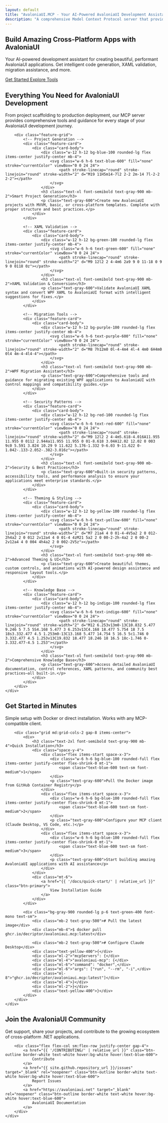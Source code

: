 ```yaml
---
layout: default
title: "AvaloniaUI.MCP - Your AI-Powered AvaloniaUI Development Assistant"
description: "A comprehensive Model Context Protocol server that provides intelligent tools, resources, and guidance for building cross-platform AvaloniaUI applications with ease."
---
```


<!-- Hero Section -->
<section class="hero py-20">
    <div class="max-w-7xl mx-auto px-4 sm:px-6 lg:px-8 text-center">
        <div class="max-w-4xl mx-auto">
            <h1 class="text-5xl md:text-6xl font-bold mb-6">
                Build Amazing <span class="text-transparent bg-clip-text bg-gradient-to-r from-yellow-400 to-orange-500">Cross-Platform</span> Apps with AvaloniaUI
            </h1>
            <p class="text-xl md:text-2xl mb-8 text-blue-100">
                Your AI-powered development assistant for creating beautiful, performant AvaloniaUI applications. Get intelligent code generation, XAML validation, migration assistance, and more.
            </p>
            <div class="flex flex-col sm:flex-row justify-center gap-4">
                <a href="{{ '/docs/quick-start/' | relative_url }}" class="btn-primary text-lg px-8 py-4">
                    Get Started
                </a>
                <a href="{{ '/docs/tools/' | relative_url }}" class="btn-outline text-lg px-8 py-4 bg-white/10 border-white/20 text-white hover:bg-white/20">
                    Explore Tools
                </a>
            </div>
        </div>
    </div>
</section>

<!-- Features Overview -->
<section class="py-16 bg-white">
    <div class="max-w-7xl mx-auto px-4 sm:px-6 lg:px-8">
        <div class="text-center mb-16">
            <h2 class="text-3xl md:text-4xl font-bold text-gray-900 mb-4">
                Everything You Need for AvaloniaUI Development
            </h2>
            <p class="text-xl text-gray-600 max-w-3xl mx-auto">
                From project scaffolding to production deployment, our MCP server provides comprehensive tools and guidance for every stage of your AvaloniaUI development journey.
            </p>
        </div>

        <div class="feature-grid">
            <!-- Project Generation -->
            <div class="feature-card">
                <div class="card-body">
                    <div class="w-12 h-12 bg-blue-100 rounded-lg flex items-center justify-center mb-4">
                        <svg class="w-6 h-6 text-blue-600" fill="none" stroke="currentColor" viewBox="0 0 24 24">
                            <path stroke-linecap="round" stroke-linejoin="round" stroke-width="2" d="M19 11H5m14-7l2 2-2 2m-14 7l-2-2 2-2"></path>
                        </svg>
                    </div>
                    <h3 class="text-xl font-semibold text-gray-900 mb-2">Smart Project Generation</h3>
                    <p class="text-gray-600">Create new AvaloniaUI projects with MVVM, basic, or cross-platform templates. Complete with proper structure and best practices.</p>
                </div>
            </div>

            <!-- XAML Validation -->
            <div class="feature-card">
                <div class="card-body">
                    <div class="w-12 h-12 bg-green-100 rounded-lg flex items-center justify-center mb-4">
                        <svg class="w-6 h-6 text-green-600" fill="none" stroke="currentColor" viewBox="0 0 24 24">
                            <path stroke-linecap="round" stroke-linejoin="round" stroke-width="2" d="M9 12l2 2 4-4m6 2a9 9 0 11-18 0 9 9 0 0118 0z"></path>
                        </svg>
                    </div>
                    <h3 class="text-xl font-semibold text-gray-900 mb-2">XAML Validation & Conversion</h3>
                    <p class="text-gray-600">Validate AvaloniaUI XAML syntax and convert WPF XAML to AvaloniaUI format with intelligent suggestions for fixes.</p>
                </div>
            </div>

            <!-- Migration Tools -->
            <div class="feature-card">
                <div class="card-body">
                    <div class="w-12 h-12 bg-purple-100 rounded-lg flex items-center justify-center mb-4">
                        <svg class="w-6 h-6 text-purple-600" fill="none" stroke="currentColor" viewBox="0 0 24 24">
                            <path stroke-linecap="round" stroke-linejoin="round" stroke-width="2" d="M8 7h12m0 0l-4-4m4 4l-4 4m0 6H4m0 0l4 4m-4-4l4-4"></path>
                        </svg>
                    </div>
                    <h3 class="text-xl font-semibold text-gray-900 mb-2">WPF Migration Assistant</h3>
                    <p class="text-gray-600">Comprehensive tools and guidance for migrating existing WPF applications to AvaloniaUI with control mappings and compatibility guides.</p>
                </div>
            </div>

            <!-- Security Patterns -->
            <div class="feature-card">
                <div class="card-body">
                    <div class="w-12 h-12 bg-red-100 rounded-lg flex items-center justify-center mb-4">
                        <svg class="w-6 h-6 text-red-600" fill="none" stroke="currentColor" viewBox="0 0 24 24">
                            <path stroke-linecap="round" stroke-linejoin="round" stroke-width="2" d="M9 12l2 2 4-4m5.618-4.016A11.955 11.955 0 0112 2.944a11.955 11.955 0 01-8.618 3.04A12.02 12.02 0 003 9c0 5.591 3.824 10.29 9 11.622 5.176-1.332 9-6.03 9-11.622 0-1.042-.133-2.052-.382-3.016z"></path>
                        </svg>
                    </div>
                    <h3 class="text-xl font-semibold text-gray-900 mb-2">Security & Best Practices</h3>
                    <p class="text-gray-600">Built-in security patterns, accessibility tools, and performance analysis to ensure your applications meet enterprise standards.</p>
                </div>
            </div>

            <!-- Theming & Styling -->
            <div class="feature-card">
                <div class="card-body">
                    <div class="w-12 h-12 bg-yellow-100 rounded-lg flex items-center justify-center mb-4">
                        <svg class="w-6 h-6 text-yellow-600" fill="none" stroke="currentColor" viewBox="0 0 24 24">
                            <path stroke-linecap="round" stroke-linejoin="round" stroke-width="2" d="M7 21a4 4 0 01-4-4V5a2 2 0 012-2h4a2 2 0 012 2v12a4 4 0 01-4 4zM21 5a2 2 0 00-2-2h-4a2 2 0 00-2 2v12a4 4 0 004 4h4a2 2 0 002-2V5z"></path>
                        </svg>
                    </div>
                    <h3 class="text-xl font-semibold text-gray-900 mb-2">Advanced Theming & UI</h3>
                    <p class="text-gray-600">Create beautiful themes, custom controls, and animations with AI-powered design assistance and responsive layout tools.</p>
                </div>
            </div>

            <!-- Knowledge Base -->
            <div class="feature-card">
                <div class="card-body">
                    <div class="w-12 h-12 bg-indigo-100 rounded-lg flex items-center justify-center mb-4">
                        <svg class="w-6 h-6 text-indigo-600" fill="none" stroke="currentColor" viewBox="0 0 24 24">
                            <path stroke-linecap="round" stroke-linejoin="round" stroke-width="2" d="M12 6.253v13m0-13C10.832 5.477 9.246 5 7.5 5S4.168 5.477 3 6.253v13C4.168 18.477 5.754 18 7.5 18s3.332.477 4.5 1.253m0-13C13.168 5.477 14.754 5 16.5 5c1.746 0 3.332.477 4.5 1.253v13C19.832 18.477 18.246 18 16.5 18c-1.746 0-3.332.477-4.5 1.253"></path>
                        </svg>
                    </div>
                    <h3 class="text-xl font-semibold text-gray-900 mb-2">Comprehensive Knowledge Base</h3>
                    <p class="text-gray-600">Access detailed AvaloniaUI documentation, control references, XAML patterns, and community best practices—all built-in.</p>
                </div>
            </div>
        </div>
    </div>
</section>

<!-- Quick Start Preview -->
<section class="py-16 bg-gray-50">
    <div class="max-w-7xl mx-auto px-4 sm:px-6 lg:px-8">
        <div class="text-center mb-12">
            <h2 class="text-3xl md:text-4xl font-bold text-gray-900 mb-4">
                Get Started in Minutes
            </h2>
            <p class="text-xl text-gray-600">
                Simple setup with Docker or direct installation. Works with any MCP-compatible client.
            </p>
        </div>

        <div class="grid md:grid-cols-2 gap-8 items-center">
            <div>
                <h3 class="text-2xl font-semibold text-gray-900 mb-4">Quick Installation</h3>
                <div class="space-y-4">
                    <div class="flex items-start space-x-3">
                        <div class="w-6 h-6 bg-blue-100 rounded-full flex items-center justify-center flex-shrink-0 mt-1">
                            <span class="text-blue-600 text-sm font-medium">1</span>
                        </div>
                        <p class="text-gray-600">Pull the Docker image from GitHub Container Registry</p>
                    </div>
                    <div class="flex items-start space-x-3">
                        <div class="w-6 h-6 bg-blue-100 rounded-full flex items-center justify-center flex-shrink-0 mt-1">
                            <span class="text-blue-600 text-sm font-medium">2</span>
                        </div>
                        <p class="text-gray-600">Configure your MCP client (Claude Desktop, VS Code, etc.)</p>
                    </div>
                    <div class="flex items-start space-x-3">
                        <div class="w-6 h-6 bg-blue-100 rounded-full flex items-center justify-center flex-shrink-0 mt-1">
                            <span class="text-blue-600 text-sm font-medium">3</span>
                        </div>
                        <p class="text-gray-600">Start building amazing AvaloniaUI applications with AI assistance</p>
                    </div>
                </div>
                <div class="mt-6">
                    <a href="{{ '/docs/quick-start/' | relative_url }}" class="btn-primary">
                        View Installation Guide
                    </a>
                </div>
            </div>
            
            <div class="bg-gray-900 rounded-lg p-6 text-green-400 font-mono text-sm">
                <div class="mb-2 text-gray-500"># Pull the latest image</div>
                <div class="mb-4">$ docker pull ghcr.io/decriptor/avaloniaui.mcp:latest</div>
                
                <div class="mb-2 text-gray-500"># Configure Claude Desktop</div>
                <div class="text-yellow-400">{</div>
                <div class="ml-2">"mcpServers": {</div>
                <div class="ml-4">"avaloniaui-mcp": {</div>
                <div class="ml-6">"command": "docker",</div>
                <div class="ml-6">"args": ["run", "--rm", "-i",</div>
                <div class="ml-8">"ghcr.io/decriptor/avaloniaui.mcp:latest"]</div>
                <div class="ml-4">}</div>
                <div class="ml-2">}</div>
                <div class="text-yellow-400">}</div>
            </div>
        </div>
    </div>
</section>

<!-- Community & Support -->
<section class="py-16 bg-gradient-to-r from-blue-600 to-purple-600 text-white">
    <div class="max-w-7xl mx-auto px-4 sm:px-6 lg:px-8 text-center">
        <h2 class="text-3xl md:text-4xl font-bold mb-6">
            Join the AvaloniaUI Community
        </h2>
        <p class="text-xl mb-8 text-blue-100 max-w-3xl mx-auto">
            Get support, share your projects, and contribute to the growing ecosystem of cross-platform .NET applications.
        </p>
        
        <div class="flex flex-col sm:flex-row justify-center gap-4">
            <a href="{{ '/CONTRIBUTING/' | relative_url }}" class="btn-outline border-white text-white hover:bg-white hover:text-blue-600">
                Contribute
            </a>
            <a href="{{ site.github.repository_url }}/issues" target="_blank" rel="noopener" class="btn-outline border-white text-white hover:bg-white hover:text-blue-600">
                Report Issues
            </a>
            <a href="https://avaloniaui.net" target="_blank" rel="noopener" class="btn-outline border-white text-white hover:bg-white hover:text-blue-600">
                AvaloniaUI Documentation
            </a>
        </div>
    </div>
</section>